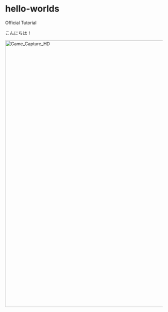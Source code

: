 # hello-worlds
Official Tutorial

こんにちは！

<img width="849" alt="Game_Capture_HD" src="https://user-images.githubusercontent.com/34804764/99321418-1e715b80-28b1-11eb-9f40-a0598a01ef44.png">
